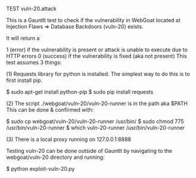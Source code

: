 TEST vuln-20.attack

This is a Gauntlt test to check if the vulnerability in WebGoat located at Injection Flaws => Database Backdoors (vuln-20) exists.

It will return a

1 (error) if the vulnerability is present or attack is unable to execute due to HTTP errors
0 (success) if the vulnerability is fixed (aka not present)
This test assumes 3 things:

(1) Requests library for python is installed. The simplest way to do this is to first install pip.

$ sudo apt-get install python-pip
$ sudo pip install requests

(2) The script ./webgoat/vuln-20/vuln-20-runner is in the path aka $PATH This can be done & confirmed with:

$ sudo cp webgoat/vuln-20/vuln-20-runner /usr/bin/
$ sudo chmod 775 /usr/bin/vuln-20-runner 
$ which vuln-20-runner
/usr/bin/vuln-20-runner

(3) There is a local proxy running on 127.0.0.1:8888

Testing vuln-20 can be done outside of Gauntlt by navigating to the webgoat/vuln-20 directory and running:

$ python exploit-vuln-20.py
